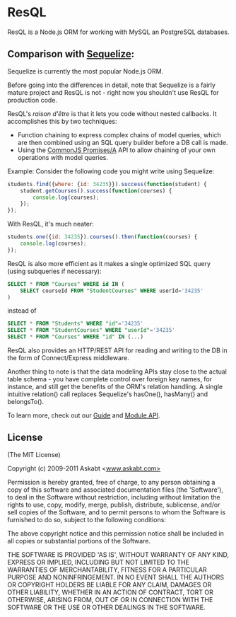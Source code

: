 # ResQL

ResQL is a Node.js ORM for working with MySQL an PostgreSQL databases.

## Comparison with [Sequelize](http://github.com/sdepold/sequelize):

Sequelize is currently the most popular Node.js ORM.

Before going into the differences in detail, note that Sequelize is a
fairly mature project and ResQL is not - right now you shouldn't use ResQL for
production code.

ResQL's _raison d'être_ is that it lets you code without nested callbacks. It
accomplishes this by two techniques:
 - Function chaining to express complex chains of model queries, which are then
   combined using an SQL query builder before a DB call is made.
 - Using the [CommonJS Promises/A](http://wiki.commonjs.org/wiki/Promises/A) API
   to allow chaining of your own operations with model queries.

Example: Consider the following code you might write using Sequelize:

```javascript
students.find({where: {id: 34235}}).success(function(student) {
	student.getCourses().success(function(courses) {
		console.log(courses);
	});
});
```

With ResQL, it's much neater:

```javascript
students.one({id: 34235}).courses().then(function(courses) {
	console.log(courses);
});
```

ResQL is also more efficient as it makes a single optimized SQL query (using
subqueries if necessary):

```sql
SELECT * FROM "Courses" WHERE id IN (
	SELECT courseId FROM "StudentCourses" WHERE userId='34235'
)
```

instead of

```sql
SELECT * FROM "Students" WHERE "id"='34235'
SELECT * FROM "StudentCourses" WHERE "userId"='34235'
SELECT * FROM "Courses" WHERE "id" IN (...)
```

ResQL also provides an HTTP/REST API for reading and writing to the DB in the
form of Connect/Express middleware.

Another thing to note is that the data modeling APIs stay close to the actual
table schema - you have complete control over foreign key names, for instance,
and still get the benefits of the ORM's relation handling. A single intuitive
relation() call replaces Sequelize's hasOne(), hasMany() and belongsTo().

To learn more, check out our [Guide](/askabt/resql/wiki/Guide) and
[Module API](/askabt/resql/wiki/Module-API).

License
-------
(The MIT License)

Copyright (c) 2009-2011 Askabt <www.askabt.com>

Permission is hereby granted, free of charge, to any person obtaining
a copy of this software and associated documentation files (the
'Software'), to deal in the Software without restriction, including
without limitation the rights to use, copy, modify, merge, publish,
distribute, sublicense, and/or sell copies of the Software, and to
permit persons to whom the Software is furnished to do so, subject to
the following conditions:

The above copyright notice and this permission notice shall be
included in all copies or substantial portions of the Software.

THE SOFTWARE IS PROVIDED 'AS IS', WITHOUT WARRANTY OF ANY KIND,
EXPRESS OR IMPLIED, INCLUDING BUT NOT LIMITED TO THE WARRANTIES OF
MERCHANTABILITY, FITNESS FOR A PARTICULAR PURPOSE AND NONINFRINGEMENT.
IN NO EVENT SHALL THE AUTHORS OR COPYRIGHT HOLDERS BE LIABLE FOR ANY
CLAIM, DAMAGES OR OTHER LIABILITY, WHETHER IN AN ACTION OF CONTRACT,
TORT OR OTHERWISE, ARISING FROM, OUT OF OR IN CONNECTION WITH THE
SOFTWARE OR THE USE OR OTHER DEALINGS IN THE SOFTWARE.

